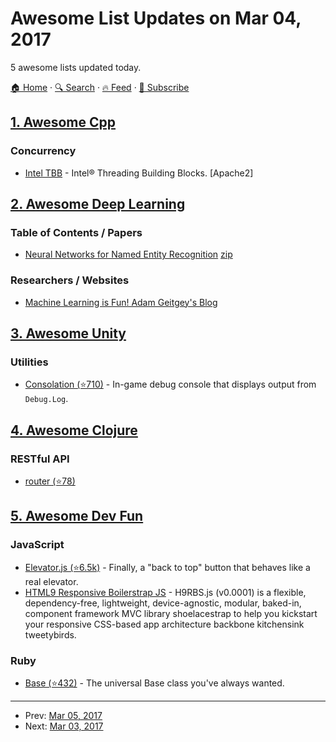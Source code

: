 # Awesome List Updates on Mar 04, 2017

5 awesome lists updated today.

[🏠 Home](/README.md) · [🔍 Search](https://test.trackawesomelist.com/search/) · [🔥 Feed](https://test.trackawesomelist.com/feed.xml) · [📮 Subscribe](https://trackawesomelist.us17.list-manage.com/subscribe?u=d2f0117aa829c83a63ec63c2f&id=36a103854c)



## [1. Awesome Cpp](/content/fffaraz/awesome-cpp/README.md)

### Concurrency

*   [Intel TBB](https://www.threadingbuildingblocks.org/) - Intel® Threading Building Blocks. \[Apache2]

## [2. Awesome Deep Learning](/content/ChristosChristofidis/awesome-deep-learning/README.md)

### Table of Contents / Papers

*   [Neural Networks for Named Entity Recognition](http://nlp.stanford.edu/\~socherr/pa4_ner.pdf) [zip](http://nlp.stanford.edu/\~socherr/pa4-ner.zip)

### Researchers / Websites

*   [Machine Learning is Fun! Adam Geitgey's Blog](https://medium.com/@ageitgey/)

## [3. Awesome Unity](/content/RyanNielson/awesome-unity/README.md)

### Utilities

*   [Consolation (⭐710)](https://github.com/mminer/consolation) - In-game debug console that displays output from `Debug.Log`.

## [4. Awesome Clojure](/content/razum2um/awesome-clojure/README.md)

### RESTful API

*   [router (⭐78)](https://github.com/darkleaf/router)

## [5. Awesome Dev Fun](/content/mislavcimpersak/awesome-dev-fun/README.md)

### JavaScript

*   [Elevator.js (⭐6.5k)](https://github.com/tholman/elevator.js) - Finally, a "back to top" button that behaves like a real elevator.
*   [HTML9 Responsive Boilerstrap JS](http://html9responsiveboilerstrapjs.com/) - H9RBS.js (v0.0001) is a flexible, dependency-free, lightweight, device-agnostic, modular, baked-in, component framework MVC library shoelacestrap to help you kickstart your responsive CSS-based app architecture backbone kitchensink tweetybirds.

### Ruby

*   [Base (⭐432)](https://github.com/garybernhardt/base) - The universal Base class you've always wanted.

---

- Prev: [Mar 05, 2017](/content/2017/03/05/README.md)
- Next: [Mar 03, 2017](/content/2017/03/03/README.md)